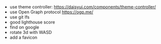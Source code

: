 - use theme controller: https://daisyui.com/components/theme-controller/
- use Open Graph protocol https://ogp.me/
- use git lfs
- good lighthouse score
- find on google
- rotate 3d with WASD
- add a favicon

